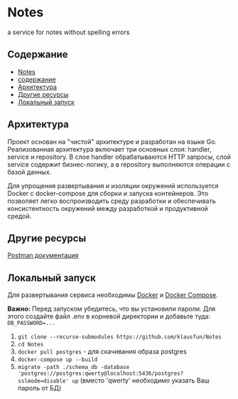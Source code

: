 # Notes
a service for notes without spelling errors

## Содержание
- [Notes](#Notes)
- [содержание](#содержание)
- [Архитектура](#архитектура)
- [Другие ресурсы](#Другие-ресурсы)
- [Локальный запуск](#локальный-запуск)

## Архитектура

Проект основан на "чистой" архитектуре и разработан на языке Go. Реализованная архитектура включает три основных слоя: handler, service и repository. В слое handler обрабатываются HTTP запросы, слой service содержит бизнес-логику, а в repository выполняются операции с базой данных.

Для упрощения развертывания и изоляции окружений используется Docker с docker-compose для сборки и запуска контейнеров. Это позволяет легко воспроизводить среду разработки и обеспечивать консистентность окружений между разработкой и продуктивной средой.

## Другие ресурсы
[Postman документация](https://documenter.getpostman.com/view/33928704/2sAXjJ4sZZ)

## Локальный запуск
Для развертывания сервиса необходимы [Docker](https://docs.docker.com/engine/install/) и [Docker Compose](https://docs.docker.com/compose/).

**Важно:** Перед запуском убедитесь, что вы установили пароли. Для этого создайте файл .env в корневой директории и добавьте туда:\
`DB_PASSWORD=...`

1. `git clone --recurse-submodules https://github.com/klausfun/Notes`
2. `cd Notes`
3. `docker pull postgres` - для скачивания образа postgres
4. `docker-compose up --build`
5. `migrate -path ./schema_db -database 'postgres://postgres:qwerty@localhost:5436/postgres?sslmode=disable' up` (вместо 'qwerty' необходимо указать Ваш пароль от БД)